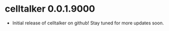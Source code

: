 # celltalker 0.0.1.9000

* Initial release of celltalker on github! Stay tuned for more updates soon.
